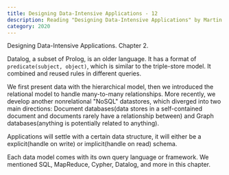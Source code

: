 ```yaml
---
title: Designing Data-Intensive Applications - 12
description: Reading "Designing Data-Intensive Applications" by Martin Kleppmann
category: 2020
---
```


Designing Data-Intensive Applications. Chapter 2.

Datalog, a subset of Prolog, is an older language. It has a format of `predicate(subject, object)`, which is similar to the triple-store model. It combined and reused rules in different queries.

We first present data with the hierarchical model, then we introduced the relational model to handle many-to-many relationships. More recently, we develop another nonrelational "NoSQL" datastores, which diverged into two main directions: Document databases(data stores in a self-contained document and documents rarely have a relationship between) and Graph databases(anything is potentially related to anything).

Applications will settle with a certain data structure, it will either be a explicit(handle on write) or implicit(handle on read) schema.

Each data model comes with its own query language or framework. We mentioned SQL, MapReduce, Cypher, Datalog, and more in this chapter.
